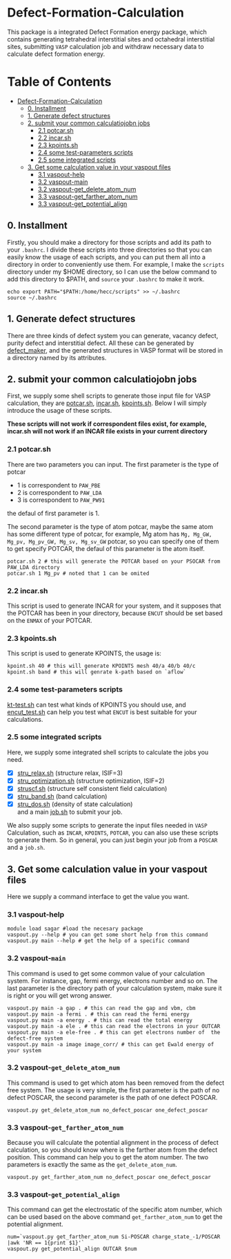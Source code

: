# Defect-Formation-Calculation

This package is a integrated Defect Formation energy package, which contains generating tetrahedral interstitial sites and  octahedral interstitial sites, submitting `VASP` calculation job and withdraw necessary data to calculate defect formation energy.


Table of Contents
=================

   * [Defect-Formation-Calculation](#defect-formation-calculation)
      * [0. Installment](#0-installment)
      * [1. Generate defect structures](#1-generate-defect-structures)
      * [2. submit your common calculatiojobn jobs](#2-submit-your-common-calculatiojobn-jobs)
         * [2.1 potcar.sh](#21-potcarsh)
         * [2.2 incar.sh](#22-incarsh)
         * [2.3 kpoints.sh](#23-kpointssh)
         * [2.4 some test-parameters scripts](#24-some-test-parameters-scripts)
         * [2.5 some integrated scripts](#25-some-integrated-scripts)
      * [3. Get some calculation value in your vaspout files](#3-get-some-calculation-value-in-your-vaspout-files)
         * [3.1 vaspout-help](#31-vaspout-help)
         * [3.2 vaspout-main](#32-vaspout-main)
         * [3.2 vaspout-get_delete_atom_num](#32-vaspout-get_delete_atom_num)
         * [3.3 vaspout-get_farther_atom_num](#33-vaspout-get_farther_atom_num)
         * [3.3 vaspout-get_potential_align](#33-vaspout-get_potential_align)




## 0. Installment
Firstly, you should make a directory for those scripts and add its path to your `.bashrc`. I divide these scripts into three directories so that you can easily know the usage of each scripts, and you can put them all into a directory in order to conveniently use them. For example, I make the `scripts` directory under my $HOME directory, so I can use the below command to add this directory to $PATH, and `source` your `.bashrc` to make it work.

```shell
echo export PATH="$PATH:/home/hecc/scripts" >> ~/.bashrc
source ~/.bashrc
```

## 1. Generate defect structures

There are three kinds of defect system you can generate, vacancy defect, purity defect and interstitial defect. All these can be generated by [defect_maker](./defect_maker.py), and the generated structures in VASP format will be stored in a directory named by its attributes.



## 2. submit your common calculatiojobn jobs

First, we supply some shell scripts to generate those input file for VASP calculation, they are [potcar.sh](./common_calculation_shell/potcar.sh), [incar.sh](./common_calculation_shell/incar.sh), [kpoints.sh](./common_calculation_shell/kpoints.sh). Below I will simply introduce the usage of these scripts.

__These scripts will not work if correspondent files exist, for example, incar.sh will not work if an INCAR file exists in your current directory__

### 2.1 potcar.sh
There are two parameters you can input. The first parameter is the type of potcar

* 1 is correspondent to `PAW_PBE`
* 2 is correspondent to `PAW_LDA`
* 3 is correspondent to `PAW_PW91`

the defaul of first parameter is 1.

The second parameter is the type of atom potcar, maybe the same atom has some different type of potcar, for example, Mg atom has `Mg, Mg_GW, Mg_pv, Mg_pv_GW, Mg_sv, Mg_sv_GW` potcar, so you can specify one of them to get specify POTCAR, the defaul of this parameter is the atom itself.
```shell
potcar.sh 2 # this will generate the POTCAR based on your PSOCAR from  PAW_LDA directory
potcar.sh 1 Mg_pv # noted that 1 can be omited
```

### 2.2 incar.sh
This script is used to generate INCAR for your system, and it supposes that the POTCAR has been in your directory, because `ENCUT` should be set based on the `ENMAX` of your POTCAR.

### 2.3 kpoints.sh
This script is used to generate KPOINTS, the usage is:
```shell
kpoint.sh 40 # this will generate KPOINTS mesh 40/a 40/b 40/c
kpoint.sh band # this will genrate k-path based on `aflow`
```

### 2.4 some test-parameters scripts

[kt-test.sh](./parameter_test_shell/kp_test.sh) can test what kinds of KPOINTS you should use, and [encut_test.sh](./parameter_test_shell/encut_test.sh) can help you test what `ENCUT` is best suitable for your calculations.


### 2.5 some integrated scripts

Here, we supply some integrated shell scripts to calculate the jobs you need.<br />
- [x] [stru_relax.sh](./common_calculation_shell/stru_relax.sh) (structure relax, ISIF=3)<br />
- [x] [stru_optimization.sh](./common_calculation_shell/stru_optimization.sh) (structure optimization, ISIF=2)<br />
- [x] [struscf.sh](./common_calculation_shell/stru_scf.sh) (structure self consistent field calculation)<br />
- [x] [stru_band.sh](./common_calculation_shell/stru_band.sh) (band calculation)<br />
- [x] [stru_dos.sh](./common_calculation_shell/stru_dos.sh) (density of state calculation)<br />
and a main [job.sh](./common_calculation_shell/job.sh) to submit your job.

We also supply some scripts to generate the input files needed in `VASP` Calculation, such as `INCAR`, `KPOINTS`, `POTCAR`, you can also use these  scripts to generate them. So in general, you can just begin your job from a `POSCAR` and a `job.sh`.

## 3. Get some calculation value in your vaspout files

Here we supply a command interface to get the value you want.

### 3.1 vaspout-help
```shell
module load sagar #load the necesary package
vaspout.py --help # you can get some short help from this command
vaspout.py main --help # get the help of a specific command  
```

### 3.2 vaspout-`main`
This command is used to get some common value of your calculation system. For instance, gap, fermi energy, electrons number and so on.
The last parameter is the directory path of your calculation system, make sure it is right or you will get wrong answer.
```shell
vaspout.py main -a gap . # this can read the gap and vbm, cbm
vaspout.py main -a fermi . # this can read the fermi energy
vaspout.py main -a energy . # this can read the total energy
vaspout.py main -a ele . # this can read the electrons in your OUTCAR
vaspout.py main -a ele-free . # this can get electrons number of  the defect-free system
vaspout.py main -a image image_corr/ # this can get Ewald energy of your system
```

### 3.2 vaspout-`get_delete_atom_num`
This command is used to get which atom has been removed from the defect free system. The usage is very simple, the first parameter is the path of no defect POSCAR, the second parameter is the path of one defect POSCAR.
```shell
vaspout.py get_delete_atom_num no_defect_poscar one_defect_poscar
```

### 3.3 vaspout-`get_farther_atom_num`
Because you will calculate the potential alignment in the process of defect calculation, so you should know where is the farther atom from the defect position. This command can help you to get the atom number.
The two parameters is exactly the same as the `get_delete_atom_num`.
```shell
vaspout.py get_farther_atom_num no_defect_poscar one_defect_poscar
```

### 3.3 vaspout-`get_potential_align`
This command can get the electrostatic of the specific atom number, which can be used based on the above command `get_farther_atom_num` to get the potential alignment.
```shell
num=`vaspout.py get_farther_atom_num Si-POSCAR charge_state_-1/POSCAR |awk 'NR == 1{print $1}'`
vaspout.py get_potential_align OUTCAR $num
```
